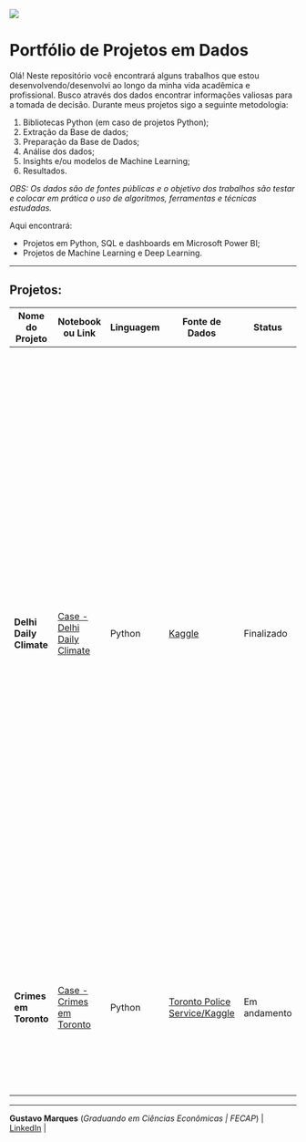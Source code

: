 ![](https://i0.wp.com/blog.dsacademy.com.br/wp-content/uploads/2021/02/O-Que-Aprender-Para-Trabalhar-com-Data-Science-em-2021.jpg?w=1000&ssl=1)

# Portfólio de Projetos em Dados

Olá! Neste repositório você encontrará alguns trabalhos que estou desenvolvendo/desenvolvi ao longo da minha vida acadêmica e profissional. Busco através dos dados encontrar informações valiosas para a tomada de decisão.
Durante meus projetos sigo a seguinte metodologia:

1. Bibliotecas Python (em caso de projetos Python);
2. Extração da Base de dados;
3. Preparação da Base de Dados;
4. Análise dos dados;
5. Insights e/ou modelos de Machine Learning;
6. Resultados.

*OBS: Os dados são de fontes públicas e o objetivo dos trabalhos são testar e colocar em prática o uso de algoritmos, ferramentas e técnicas estudadas.*

Aqui encontrará:
- Projetos em Python, SQL e dashboards em Microsoft Power BI;
- Projetos de Machine Learning e Deep Learning.

------------
## Projetos:

|    Nome do Projeto  | Notebook ou Link                        | Linguagem    | Fonte de Dados  | Status      | Resumo      |  
| ------------        | --------------------------------        | ------------ | ------------    |------------ |------------ |
| **Delhi Daily Climate**   | [Case - Delhi Daily Climate](https://colab.research.google.com/drive/1hSAZGYSB8_OQa-epRLjnGk1mAxGhTH04?usp=sharing) | Python | [Kaggle](https://www.kaggle.com/datasets/sumanthvrao/daily-climate-time-series-data) | Finalizado | **Projeto comparativo entre modelos de previsão**. Neste projeto, analisando a base de dados disponível na Kaggle, verifiquei a oportunidade de testar diversas metodologias para atender a série histórica. Dentre elas foram utilizadas o ARIMA, RandomForest e o Holt-Winters. Além disso, com esses modelos, estudei também a diferença entre métricas para tratamento de outliers e seus resultados aplicados aos modelos citados. Por fim, chegamos a conclusão de que o modelo Holt-Winters se adequou melhor ao dados apresentados. |
| **Crimes em Toronto**   | [Case - Crimes em Toronto](https://colab.research.google.com/drive/1fXQ8bkWhuIwFG4dfBFJhetf3uCXP3Fw1?usp=sharing) | Python | [Toronto Police Service/Kaggle](https://www.kaggle.com/datasets/mohammadbadi/crimes-in-toronto) | Em andamento | **Projeto para incentivar o processo investigativo**. Aqui o principal objetivo é melhorar o processo investigativo e geração de insghts durante a analise dos dados. |

------------

**Gustavo Marques** (*Graduando em Ciências Econômicas | FECAP*) | [LinkedIn](https://www.linkedin.com/in/gusmarx/) |
